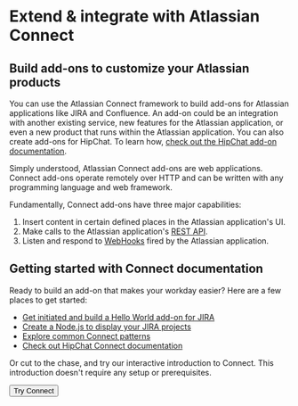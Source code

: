 <h1 class="index-heading">Extend & integrate with Atlassian Connect</h1>

<div class="index-video-container">
    <a href="//fast.wistia.net/embed/iframe/3e1auia2xi?popover=true" class="wistia-popover[height=540,playerColor=205081,width=960,helpers.overlay.css.backgroundColor=#000,helpers.overlay.opacity=1,padding=20]">
        <div class="inner video-thumbnail">
            <div class="playButton"></div>
        </div>
    </a>
<script charset="ISO-8859-1" src="//fast.wistia.com/assets/external/popover-v1.js"></script>
</div>


## Build add-ons to customize your Atlassian products
You can use the Atlassian Connect framework to build add-ons for Atlassian applications
 like JIRA and Confluence. An add-on could be an integration with another existing service, 
 new features for the Atlassian application, or even a new product that runs within the Atlassian application. 
 You can also create add-ons for HipChat. To learn how, <a href="https://www.hipchat.com/docs/apiv2/addons" 
 target="_blank">check out the HipChat add-on documentation</a>. 

Simply understood, Atlassian Connect add-ons are web applications.
Connect add-ons operate remotely over HTTP and can be written with any programming
language and web framework.

Fundamentally, Connect add-ons have three major capabilities:

1. Insert content in certain defined places in the Atlassian application's UI.
2. Make calls to the Atlassian application's [REST API](./rest-apis/index.html).
3. Listen and respond to [WebHooks](./modules/common/webhook.html) fired by the Atlassian application.

## Getting started with Connect documentation

Ready to build an add-on that makes your workday easier? Here are a few places to get started: 

* [Get initiated and build a Hello World add-on for JIRA](./guides/getting-started.html)  
* [Create a Node.js to display your JIRA projects](./guides/project-activity-tutorial.html)  
* [Explore common Connect patterns](./guides/connect-cookbook.html)  
* [Check out HipChat Connect documentation](https://www.hipchat.com/docs/apiv2)  

Or cut to the chase, and try our interactive introduction to Connect. This introduction doesn't require any setup or prerequisites.  


<div class="index-button">
    <a href="https://try.atlassianconnect.com/" target="_blank">
        <button class="primary-cta aui-button aui-button-primary">Try Connect</button>
    </a>
</div>





